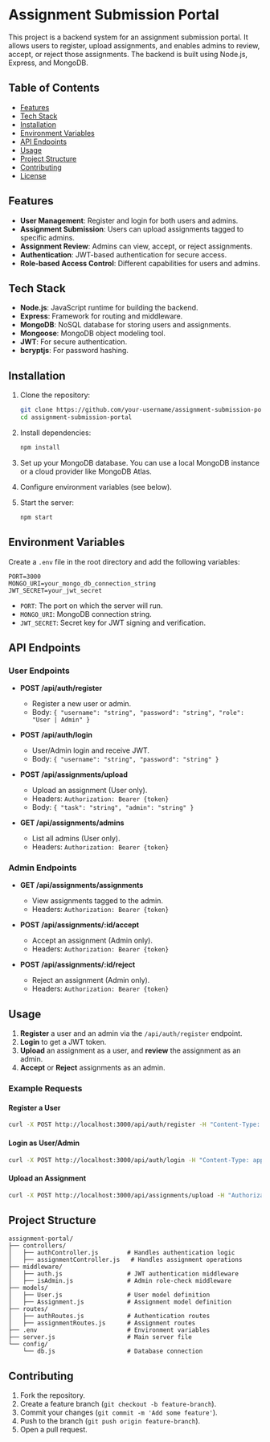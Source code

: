 # Assignment Submission Portal

This project is a backend system for an assignment submission portal. It allows users to register, upload assignments, and enables admins to review, accept, or reject those assignments. The backend is built using Node.js, Express, and MongoDB.

## Table of Contents

- [Features](#features)
- [Tech Stack](#tech-stack)
- [Installation](#installation)
- [Environment Variables](#environment-variables)
- [API Endpoints](#api-endpoints)
- [Usage](#usage)
- [Project Structure](#project-structure)
- [Contributing](#contributing)
- [License](#license)

## Features

- **User Management**: Register and login for both users and admins.
- **Assignment Submission**: Users can upload assignments tagged to specific admins.
- **Assignment Review**: Admins can view, accept, or reject assignments.
- **Authentication**: JWT-based authentication for secure access.
- **Role-based Access Control**: Different capabilities for users and admins.

## Tech Stack

- **Node.js**: JavaScript runtime for building the backend.
- **Express**: Framework for routing and middleware.
- **MongoDB**: NoSQL database for storing users and assignments.
- **Mongoose**: MongoDB object modeling tool.
- **JWT**: For secure authentication.
- **bcryptjs**: For password hashing.

## Installation

1. Clone the repository:
   ```bash
   git clone https://github.com/your-username/assignment-submission-portal.git
   cd assignment-submission-portal
   ```

2. Install dependencies:
   ```bash
   npm install
   ```

3. Set up your MongoDB database. You can use a local MongoDB instance or a cloud provider like MongoDB Atlas.

4. Configure environment variables (see below).

5. Start the server:
   ```bash
   npm start
   ```

## Environment Variables

Create a `.env` file in the root directory and add the following variables:

```plaintext
PORT=3000
MONGO_URI=your_mongo_db_connection_string
JWT_SECRET=your_jwt_secret
```

- `PORT`: The port on which the server will run.
- `MONGO_URI`: MongoDB connection string.
- `JWT_SECRET`: Secret key for JWT signing and verification.

## API Endpoints

### User Endpoints

- **POST /api/auth/register**
  - Register a new user or admin.
  - Body: `{ "username": "string", "password": "string", "role": "User | Admin" }`

- **POST /api/auth/login**
  - User/Admin login and receive JWT.
  - Body: `{ "username": "string", "password": "string" }`

- **POST /api/assignments/upload**
  - Upload an assignment (User only).
  - Headers: `Authorization: Bearer {token}`
  - Body: `{ "task": "string", "admin": "string" }`

- **GET /api/assignments/admins**
  - List all admins (User only).
  - Headers: `Authorization: Bearer {token}`

### Admin Endpoints

- **GET /api/assignments/assignments**
  - View assignments tagged to the admin.
  - Headers: `Authorization: Bearer {token}`

- **POST /api/assignments/:id/accept**
  - Accept an assignment (Admin only).
  - Headers: `Authorization: Bearer {token}`

- **POST /api/assignments/:id/reject**
  - Reject an assignment (Admin only).
  - Headers: `Authorization: Bearer {token}`

## Usage

1. **Register** a user and an admin via the `/api/auth/register` endpoint.
2. **Login** to get a JWT token.
3. **Upload** an assignment as a user, and **review** the assignment as an admin.
4. **Accept** or **Reject** assignments as an admin.

### Example Requests

#### Register a User
```bash
curl -X POST http://localhost:3000/api/auth/register -H "Content-Type: application/json" -d '{"username": "john", "password": "password123", "role": "User"}'
```

#### Login as User/Admin
```bash
curl -X POST http://localhost:3000/api/auth/login -H "Content-Type: application/json" -d '{"username": "john", "password": "password123"}'
```

#### Upload an Assignment
```bash
curl -X POST http://localhost:3000/api/assignments/upload -H "Authorization: Bearer your_token" -H "Content-Type: application/json" -d '{"task": "Hello World", "admin": "admin_username"}'
```

## Project Structure

```
assignment-portal/
├── controllers/
│   ├── authController.js        # Handles authentication logic
│   ├── assignmentController.js   # Handles assignment operations
├── middleware/
│   ├── auth.js                  # JWT authentication middleware
│   ├── isAdmin.js               # Admin role-check middleware
├── models/
│   ├── User.js                  # User model definition
│   ├── Assignment.js            # Assignment model definition
├── routes/
│   ├── authRoutes.js            # Authentication routes
│   ├── assignmentRoutes.js      # Assignment routes
├── .env                         # Environment variables
├── server.js                    # Main server file
└── config/
    └── db.js                    # Database connection
```

## Contributing

1. Fork the repository.
2. Create a feature branch (`git checkout -b feature-branch`).
3. Commit your changes (`git commit -m 'Add some feature'`).
4. Push to the branch (`git push origin feature-branch`).
5. Open a pull request.
